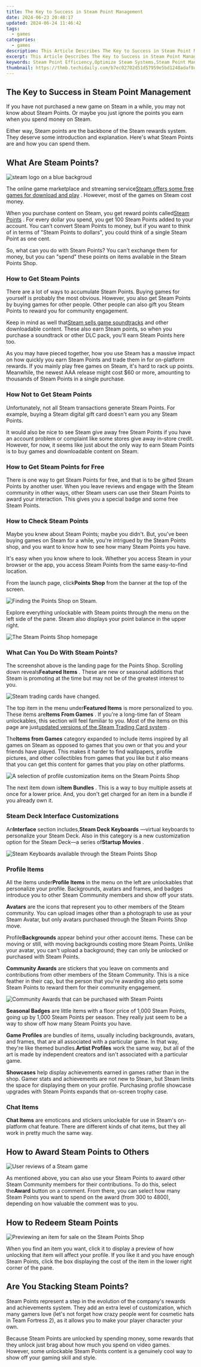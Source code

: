 ```yaml
---
title: The Key to Success in Steam Point Management
date: 2024-06-23 20:48:17
updated: 2024-06-24 11:46:42
tags:
  - games
categories:
  - games
description: This Article Describes The Key to Success in Steam Point Management
excerpt: This Article Describes The Key to Success in Steam Point Management
keywords: Steam Point Efficiency,Optimize Steam Systems,Steam Point Management Strategies,Cost Reduction in Steam Systems,Steam Point Control Techniques,Maximizing Heat Efficiency,Steam Management Best Practices
thumbnail: https://thmb.techidaily.com/b7ec02702d51d57959e5bd1248adaf8d9c4e1536be03bd52fccab5d6aa482430.jpg
---
```


## The Key to Success in Steam Point Management

 If you have not purchased a new game on Steam in a while, you may not know about Steam Points. Or maybe you just ignore the points you earn when you spend money on Steam.

 Either way, Steam points are the backbone of the Steam rewards system. They deserve some introduction and explanation. Here's what Steam Points are and how you can spend them.

## What Are Steam Points?

![steam logo on a blue backgroud](https://static1.makeuseofimages.com/wordpress/wp-content/uploads/2020/11/Logo-Steam.jpg)

 The online game marketplace and streaming service[Steam offers some free games for download and play](https://www.makeuseof.com/tag/best-free-steam-games/) . However, most of the games on Steam cost money.

 When you purchase content on Steam, you get reward points called[Steam Points](https://store.steampowered.com/points/howitworks) . For every dollar you spend, you get 100 Steam Points added to your account. You can't convert Steam Points to money, but if you want to think of in terms of "Steam Points to dollars", you could think of a single Steam Point as one cent.

 So, what can you do with Steam Points? You can't exchange them for money, but you can "spend" these points on items available in the Steam Points Shop.

### How to Get Steam Points

 There are a lot of ways to accumulate Steam Points. Buying games for yourself is probably the most obvious. However, you also get Steam Points by buying games for other people. Other people can also gift you Steam Points to reward you for community engagement.

 Keep in mind as well that[Steam sells game soundtracks](https://www.makeuseof.com/tag/buy-game-soundtracks-on-steam/) and other downloadable content. These also earn Steam points, so when you purchase a soundtrack or other DLC pack, you'll earn Steam Points here too.

 As you may have pieced together, how you use Steam has a massive impact on how quickly you earn Steam Points and trade them in for on-platform rewards. If you mainly play free games on Steam, it's hard to rack up points. Meanwhile, the newest AAA release might cost $60 or more, amounting to thousands of Steam Points in a single purchase.

### How Not to Get Steam Points

 Unfortunately, not all Steam transactions generate Steam Points. For example, buying a Steam digital gift card doesn't earn you any Steam Points.

 It would also be nice to see Steam give away free Steam Points if you have an account problem or complaint like some stores give away in-store credit. However, for now, it seems like just about the only way to earn Steam Points is to buy games and downloadable content on Steam.

### How to Get Steam Points for Free

 There is one way to get Steam Points for free, and that is to be gifted Steam Points by another user. When you leave reviews and engage with the Steam community in other ways, other Steam users can use their Steam Points to award your interaction. This gives you a special badge and some free Steam Points.

### How to Check Steam Points

 Maybe you knew about Steam Points; maybe you didn't. But, you've been buying games on Steam for a while, you're intrigued by the Steam Points shop, and you want to know how to see how many Steam Points you have.

 It's easy when you know where to look. Whether you access Steam in your browser or the app, you access Steam Points from the same easy-to-find location.

 From the launch page, click**Points Shop** from the banner at the top of the screen.

![Finding the Points Shop on Steam.](https://static1.makeuseofimages.com/wordpress/wp-content/uploads/2021/01/Steam-point-shop-1.jpg)

 Explore everything unlockable with Steam points through the menu on the left side of the pane. Steam also displays your point balance in the upper right.

![The Steam Points Shop homepage](https://static1.makeuseofimages.com/wordpress/wp-content/uploads/2023/07/steam-points-shop-home.jpg)

### What Can You Do With Steam Points?

 The screenshot above is the landing page for the Points Shop. Scrolling down reveals**Featured Items** . These are new or seasonal additions that Steam is promoting at the time but may not be of the greatest interest to you.

![Steam trading cards have changed.](https://static1.makeuseofimages.com/wordpress/wp-content/uploads/2021/01/steam-items-from-games-you-own.jpg)

 The top item in the menu under**Featured Items** is more personalized to you. These items are**Items From Games** . If you're a long-time fan of Steam unlockables, this section will feel familiar to you. Most of the items on this page are just[updated versions of the Steam Trading Card system](https://www.makeuseof.com/tag/how-to-get-steam-trading-cards/) .

 The**Items from Games** category expanded to include items inspired by all games on Steam as opposed to games that you own or that you and your friends have played. This makes it harder to find wallpapers, profile pictures, and other collectibles from games that you like but it also means that you can get this content for games that you play on other platforms.

![A selection of profile customization items on the Steam Points Shop](https://static1.makeuseofimages.com/wordpress/wp-content/uploads/2023/07/steam-points-shop-items-from-games-you-own.jpg)

 The next item down is**Item Bundles** . This is a way to buy multiple assets at once for a lower price. And, you don't get charged for an item in a bundle if you already own it.

### Steam Deck Interface Customizations

 An**Interface** section includes,**Steam Deck Keyboards** —virtual keyboards to personalize your Steam Deck. Also in this category is a new customization option for the Steam Deck—a series of**Startup Movies** .

![Steam Keyboards available through the Steam Points Shop](https://static1.makeuseofimages.com/wordpress/wp-content/uploads/2023/07/steam-points-shop-keyboard.jpg)

### Profile Items

 All the items under**Profile Items** in the menu on the left are unlockables that personalize your profile. Backgrounds, avatars and frames, and badges introduce you to other Steam Community members and show off your stats.

**Avatars** are the icons that represent you to other members of the Steam community. You can upload images other than a photograph to use as your Steam Avatar, but only avatars purchased through the Steam Points Shop move.

 Profile**Backgrounds** appear behind your other account items. These can be moving or still, with moving backgrounds costing more Steam Points. Unlike your avatar, you can't upload a background; they can only be unlocked or purchased with Steam Points.

**Community Awards** are stickers that you leave on comments and contributions from other members of the Steam Community. This is a nice feather in their cap, but the person that you're awarding also gets some Steam Points to reward them for their community engagement.

![Community Awards that can be purchased with Steam Points](https://static1.makeuseofimages.com/wordpress/wp-content/uploads/2023/07/steam-points-shop-community-awards.jpg)

**Seasonal Badges** are little items with a floor price of 1,000 Steam Points, going up by 1,000 Steam Points per season. They really just seem to be a way to show off how many Steam Points you have.

**Game Profiles** are bundles of items, usually including backgrounds, avatars, and frames, that are all associated with a particular game. In that way, they're like themed bundles.**Artist Profiles** work the same way, but all of the art is made by independent creators and isn't associated with a particular game.

**Showcases** help display achievements earned in games rather than in the shop. Gamer stats and achievements are not new to Steam, but Steam limits the space for displaying them on your profile. Purchasing profile showcase upgrades with Steam Points expands that on-screen trophy case.

### Chat Items

**Chat Items** are emoticons and stickers unlockable for use in Steam's on-platform chat feature. There are different kinds of chat items, but they all work in pretty much the same way.

## How to Award Steam Points to Others

![User reviews of a Steam game](https://static1.makeuseofimages.com/wordpress/wp-content/uploads/2021/06/Steam-reviews.jpg)

 As mentioned above, you can also use your Steam Points to award other Steam Community members for their contributions. To do this, select the**Award** button on a comment. From there, you can select how many Steam Points you want to spend on the award (from 300 to 4800), depending on how valuable the comment was to you.

## How to Redeem Steam Points

![Previewing an item for sale on the Steam Points Shop](https://static1.makeuseofimages.com/wordpress/wp-content/uploads/2023/07/steam-points-shop-buy-item.jpg)

 When you find an item you want, click it to display a preview of how unlocking that item will affect your profile. If you like it and you have enough Steam Points, click the box displaying the cost of the item in the lower right corner of the pane.

## Are You Stacking Steam Points?

 Steam Points represent a step in the evolution of the company's rewards and achievements system. They add an extra level of customization, which many gamers love (let's not forget how crazy people went for cosmetic hats in Team Fortress 2), as it allows you to make your player character your own.

 Because Steam Points are unlocked by spending money, some rewards that they unlock just brag about how much you spend on video games. However, some unlockable Steam Points content is a genuinely cool way to show off your gaming skill and style.


<ins class="adsbygoogle"
     style="display:block"
     data-ad-format="autorelaxed"
     data-ad-client="ca-pub-7571918770474297"
     data-ad-slot="1223367746"></ins>



<ins class="adsbygoogle"
     style="display:block"
     data-ad-client="ca-pub-7571918770474297"
     data-ad-slot="8358498916"
     data-ad-format="auto"
     data-full-width-responsive="true"></ins>
